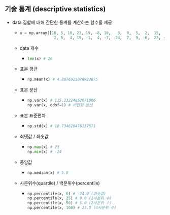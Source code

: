 ## 기술 통계 (descriptive statistics)
  - data 집합에 대해 간단한 통계를 계산하는 함수들 제공
    - ```py
      x = np.array([18, 5, 10, 23, 19, -8, 10,   0,  0,  5,  2,  15,   8,
                     2, 5,  4, 15, -1,  4, -7, -24,  7,  9, -6,  23, -13])
    - data 개수
      - ```py
        len(x) # 26
    - 표본 평균
      - ```py
        np.mean(x) # 4.8076923076923075
    - 표본 분산
      - ```py
        np.var(x) # 115.23224852071006
        np.var(x, ddof=1) # 비편향 분산
    - 표본 표준편차
      - ```py
        np.std(x) # 10.734628476137871
    - 최댓값 / 최솟값
      - ```py
        np.max(x) # 23
        np.min(x) # -24
    - 중앙값
      - ```py
        np.median(x) # 5.0
    - 사분위수(quartile) / 백분위수(percentile)
      - ```py
        np.percentile(x, 0) # -24.0 (최솟값)
        np.percentile(x, 25) # 0.0 (1사분위 수)
        np.percentile(x, 50) # 5.0 (2사분위 수)
        np.percentile(x, 100) # 23.0 (4사분위 수)
